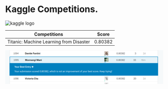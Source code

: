 # Kaggle Competitions.

![kaggle logo]("/Images/kaggle.png")

| Competitions  | Score |
| ------------- | ------------- |
| Titanic: Machine Learning from Disaster  | 0.80382  |

![](https://github.com/Manikanta-Munnangi/Kaggle-Competitions/blob/master/Images/Titanic_score.png)
